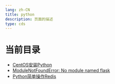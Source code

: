 ```yaml
---
lang: zh-CN  
title: python  
description: 页面的描述  
type: cds  
---
```


# 当前目录

- [CentOS安装Python](CentOS安装Python.md)  
- [ModuleNotFoundError: No module named flask](NoModuleNamedFlask.md)  
- [Python简单操作Redis](Python简单操作Redis.md)  

<Comment></Comment>
